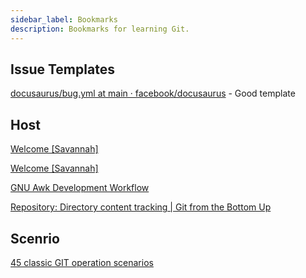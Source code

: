 ```yaml
---
sidebar_label: Bookmarks
description: Bookmarks for learning Git.
---
```


## Issue Templates

[docusaurus/bug.yml at main · facebook/docusaurus](https://github.com/facebook/docusaurus/blob/main/.github/ISSUE_TEMPLATE/bug.yml) - Good template

## Host

[Welcome [Savannah]](https://savannah.gnu.org/)

[Welcome [Savannah]](https://savannah.nongnu.org/)

[GNU Awk Development Workflow](https://www.gnu.org/savannah-checkouts/gnu/gawk/manual/gawkworkflow/gawkworkflow.html#Preface)

[Repository: Directory content tracking | Git from the Bottom Up](https://jwiegley.github.io/git-from-the-bottom-up/1-Repository/1-directory-content-tracking.html)

## Scenrio

[45 classic GIT operation scenarios](https://juejin.cn/post/7071064790952575007)